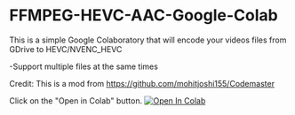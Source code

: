 # FFMPEG-HEVC-AAC-Google-Colab
This is a simple Google Colaboratory that will encode your videos files from GDrive to HEVC/NVENC_HEVC

-Support multiple files at the same times

Credit: This is a mod from https://github.com/mohitjoshi155/Codemaster

Click on the "Open in Colab" button.
<a href="https://colab.research.google.com/github/BilliBoleMeow/FFMPEG-HEVC-AAC-Google-Colab/blob/master/FFMPEG_HEVC_AAC.ipynb" target="_parent\"><img src="https://colab.research.google.com/assets/colab-badge.svg" alt="Open In Colab"/></a>
